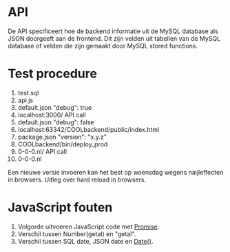 # API
De API specificeert hoe de backend informatie uit de MySQL database als JSON doorgeeft aan de frontend.
Dit zijn velden uit tabellen van de MySQL database of velden die zijn gemaakt door MySQL stored functions.

# Test procedure
1. test.sql 
2. api.js
3. default.json "debug": true
4. localhost:3000/ API call
5. default.json "debug": false
6. localhost:63342/COOLbackend/public/index.html
7. package.json "version": "x.y.z"
8. COOLbackend/bin/deploy_prod
9. 0-0-0.nl/ API call
10. 0-0-0.nl

Een nieuwe versie invoeren kan het best op woensdag wegens naijleffecten in browsers.
Uitleg over hard reload in browsers.

# JavaScript fouten

1. Volgorde uitvoeren JavaScript code met [Promise](https://developer.mozilla.org/en-US/docs/Web/JavaScript/Reference/Global_Objects/Promise).
2. Verschil tussen Number(getal) en "getal".
3. Verschil tussen SQL date, JSON date en [Date()](https://developer.mozilla.org/en-US/docs/Web/JavaScript/Reference/Global_Objects/Date).


   

   
   
